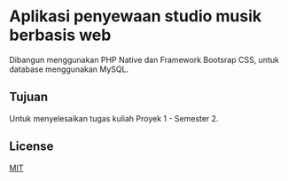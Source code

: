 # Aplikasi penyewaan studio musik berbasis web

Dibangun menggunakan PHP Native dan Framework Bootsrap CSS, untuk database menggunakan MySQL.

## Tujuan

Untuk menyelesaikan tugas kuliah Proyek 1 - Semester 2.

## License
[MIT](https://choosealicense.com/licenses/mit/)
